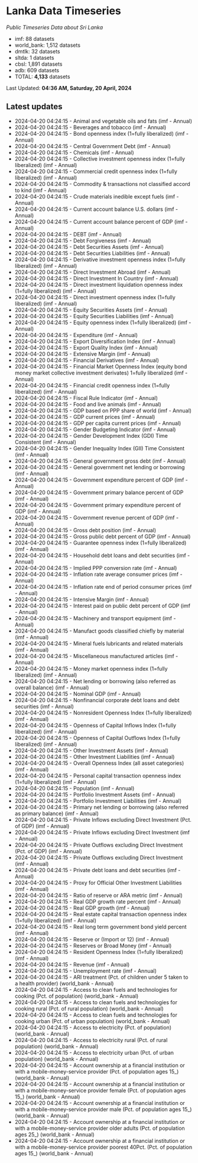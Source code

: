 # Lanka Data Timeseries
*Public Timeseries Data about Sri Lanka*

* imf: 88 datasets
* world_bank: 1,512 datasets
* dmtlk: 32 datasets
* sltda: 1 datasets
* cbsl: 1,891 datasets
* adb: 609 datasets
* TOTAL: **4,133** datasets

Last Updated: **04:36 AM, Saturday, 20 April, 2024**

## Latest updates

* 2024-04-20 04:24:15 - Animal and vegetable oils and fats (imf - Annual)
* 2024-04-20 04:24:15 - Beverages and tobacco (imf - Annual)
* 2024-04-20 04:24:15 - Bond openness index (1=fully liberalized) (imf - Annual)
* 2024-04-20 04:24:15 - Central Government Debt (imf - Annual)
* 2024-04-20 04:24:15 - Chemicals (imf - Annual)
* 2024-04-20 04:24:15 - Collective investment openness index (1=fully liberalized) (imf - Annual)
* 2024-04-20 04:24:15 - Commercial credit openness index (1=fully liberalized) (imf - Annual)
* 2024-04-20 04:24:15 - Commodity & transactions not classified accord to kind (imf - Annual)
* 2024-04-20 04:24:15 - Crude materials inedible except fuels (imf - Annual)
* 2024-04-20 04:24:15 - Current account balance U.S. dollars (imf - Annual)
* 2024-04-20 04:24:15 - Current account balance percent of GDP (imf - Annual)
* 2024-04-20 04:24:15 - DEBT (imf - Annual)
* 2024-04-20 04:24:15 - Debt Forgiveness (imf - Annual)
* 2024-04-20 04:24:15 - Debt Securities Assets (imf - Annual)
* 2024-04-20 04:24:15 - Debt Securities Liabilities (imf - Annual)
* 2024-04-20 04:24:15 - Derivative investment openness index (1=fully liberalized) (imf - Annual)
* 2024-04-20 04:24:15 - Direct Investment Abroad (imf - Annual)
* 2024-04-20 04:24:15 - Direct Investment In Country (imf - Annual)
* 2024-04-20 04:24:15 - Direct investment liquidation openness index (1=fully liberalized) (imf - Annual)
* 2024-04-20 04:24:15 - Direct investment openness index (1=fully liberalized) (imf - Annual)
* 2024-04-20 04:24:15 - Equity Securities Assets (imf - Annual)
* 2024-04-20 04:24:15 - Equity Securities Liabilities (imf - Annual)
* 2024-04-20 04:24:15 - Equity openness index (1=fully liberalized) (imf - Annual)
* 2024-04-20 04:24:15 - Expenditure (imf - Annual)
* 2024-04-20 04:24:15 - Export Diversification Index (imf - Annual)
* 2024-04-20 04:24:15 - Export Quality Index (imf - Annual)
* 2024-04-20 04:24:15 - Extensive Margin (imf - Annual)
* 2024-04-20 04:24:15 - Financial Derivatives (imf - Annual)
* 2024-04-20 04:24:15 - Financial Market Openness Index (equity bond money market collective investment derivates) 1=fully liberalized (imf - Annual)
* 2024-04-20 04:24:15 - Financial credit openness index (1=fully liberalized) (imf - Annual)
* 2024-04-20 04:24:15 - Fiscal Rule Indicator (imf - Annual)
* 2024-04-20 04:24:15 - Food and live animals (imf - Annual)
* 2024-04-20 04:24:15 - GDP based on PPP share of world (imf - Annual)
* 2024-04-20 04:24:15 - GDP current prices (imf - Annual)
* 2024-04-20 04:24:15 - GDP per capita current prices (imf - Annual)
* 2024-04-20 04:24:15 - Gender Budgeting Indicator (imf - Annual)
* 2024-04-20 04:24:15 - Gender Development Index (GDI) Time Consistent (imf - Annual)
* 2024-04-20 04:24:15 - Gender Inequality Index (GII) Time Consistent (imf - Annual)
* 2024-04-20 04:24:15 - General government gross debt (imf - Annual)
* 2024-04-20 04:24:15 - General government net lending or borrowing (imf - Annual)
* 2024-04-20 04:24:15 - Government expenditure percent of GDP (imf - Annual)
* 2024-04-20 04:24:15 - Government primary balance percent of GDP (imf - Annual)
* 2024-04-20 04:24:15 - Government primary expenditure percent of GDP (imf - Annual)
* 2024-04-20 04:24:15 - Government revenue percent of GDP (imf - Annual)
* 2024-04-20 04:24:15 - Gross debt position (imf - Annual)
* 2024-04-20 04:24:15 - Gross public debt percent of GDP (imf - Annual)
* 2024-04-20 04:24:15 - Guarantee openness index (1=fully liberalized) (imf - Annual)
* 2024-04-20 04:24:15 - Household debt loans and debt securities (imf - Annual)
* 2024-04-20 04:24:15 - Implied PPP conversion rate (imf - Annual)
* 2024-04-20 04:24:15 - Inflation rate average consumer prices (imf - Annual)
* 2024-04-20 04:24:15 - Inflation rate end of period consumer prices (imf - Annual)
* 2024-04-20 04:24:15 - Intensive Margin (imf - Annual)
* 2024-04-20 04:24:15 - Interest paid on public debt percent of GDP (imf - Annual)
* 2024-04-20 04:24:15 - Machinery and transport equipment (imf - Annual)
* 2024-04-20 04:24:15 - Manufact goods classified chiefly by material (imf - Annual)
* 2024-04-20 04:24:15 - Mineral fuels lubricants and related materials (imf - Annual)
* 2024-04-20 04:24:15 - Miscellaneous manufactured articles (imf - Annual)
* 2024-04-20 04:24:15 - Money market openness index (1=fully liberalized) (imf - Annual)
* 2024-04-20 04:24:15 - Net lending or borrowing (also referred as overall balance) (imf - Annual)
* 2024-04-20 04:24:15 - Nominal GDP (imf - Annual)
* 2024-04-20 04:24:15 - Nonfinancial corporate debt loans and debt securities (imf - Annual)
* 2024-04-20 04:24:15 - Nonresident Openness Index (1=fully liberalized) (imf - Annual)
* 2024-04-20 04:24:15 - Openness of Capital Inflows Index (1=fully liberalized) (imf - Annual)
* 2024-04-20 04:24:15 - Openness of Capital Outflows Index (1=fully liberalized) (imf - Annual)
* 2024-04-20 04:24:15 - Other Investment Assets (imf - Annual)
* 2024-04-20 04:24:15 - Other Investment Liabilities (imf - Annual)
* 2024-04-20 04:24:15 - Overall Openness Index (all asset categories) (imf - Annual)
* 2024-04-20 04:24:15 - Personal capital transaction openness index (1=fully liberalized) (imf - Annual)
* 2024-04-20 04:24:15 - Population (imf - Annual)
* 2024-04-20 04:24:15 - Portfolio Investment Assets (imf - Annual)
* 2024-04-20 04:24:15 - Portfolio Investment Liabilities (imf - Annual)
* 2024-04-20 04:24:15 - Primary net lending or borrowing (also referred as primary balance) (imf - Annual)
* 2024-04-20 04:24:15 - Private Inflows excluding Direct Investment (Pct. of GDP) (imf - Annual)
* 2024-04-20 04:24:15 - Private Inflows excluding Direct Investment (imf - Annual)
* 2024-04-20 04:24:15 - Private Outflows excluding Direct Investment (Pct. of GDP) (imf - Annual)
* 2024-04-20 04:24:15 - Private Outflows excluding Direct Investment (imf - Annual)
* 2024-04-20 04:24:15 - Private debt loans and debt securities (imf - Annual)
* 2024-04-20 04:24:15 - Proxy for Official Other Investment Liabilities (imf - Annual)
* 2024-04-20 04:24:15 - Ratio of reserve or ARA metric (imf - Annual)
* 2024-04-20 04:24:15 - Real GDP growth rate percent (imf - Annual)
* 2024-04-20 04:24:15 - Real GDP growth (imf - Annual)
* 2024-04-20 04:24:15 - Real estate capital transaction openness index (1=fully liberalized) (imf - Annual)
* 2024-04-20 04:24:15 - Real long term government bond yield percent (imf - Annual)
* 2024-04-20 04:24:15 - Reserve or (Import or 12) (imf - Annual)
* 2024-04-20 04:24:15 - Reserves or Broad Money (imf - Annual)
* 2024-04-20 04:24:15 - Resident Openness Index (1=fully liberalized) (imf - Annual)
* 2024-04-20 04:24:15 - Revenue (imf - Annual)
* 2024-04-20 04:24:15 - Unemployment rate (imf - Annual)
* 2024-04-20 04:24:15 - ARI treatment (Pct. of children under 5 taken to a health provider) (world_bank - Annual)
* 2024-04-20 04:24:15 - Access to clean fuels and technologies for cooking (Pct. of population) (world_bank - Annual)
* 2024-04-20 04:24:15 - Access to clean fuels and technologies for cooking rural (Pct. of rural population) (world_bank - Annual)
* 2024-04-20 04:24:15 - Access to clean fuels and technologies for cooking urban (Pct. of urban population) (world_bank - Annual)
* 2024-04-20 04:24:15 - Access to electricity (Pct. of population) (world_bank - Annual)
* 2024-04-20 04:24:15 - Access to electricity rural (Pct. of rural population) (world_bank - Annual)
* 2024-04-20 04:24:15 - Access to electricity urban (Pct. of urban population) (world_bank - Annual)
* 2024-04-20 04:24:15 - Account ownership at a financial institution or with a mobile-money-service provider (Pct. of population ages 15_) (world_bank - Annual)
* 2024-04-20 04:24:15 - Account ownership at a financial institution or with a mobile-money-service provider female (Pct. of population ages 15_) (world_bank - Annual)
* 2024-04-20 04:24:15 - Account ownership at a financial institution or with a mobile-money-service provider male (Pct. of population ages 15_) (world_bank - Annual)
* 2024-04-20 04:24:15 - Account ownership at a financial institution or with a mobile-money-service provider older adults (Pct. of population ages 25_) (world_bank - Annual)
* 2024-04-20 04:24:15 - Account ownership at a financial institution or with a mobile-money-service provider poorest 40Pct. (Pct. of population ages 15_) (world_bank - Annual)